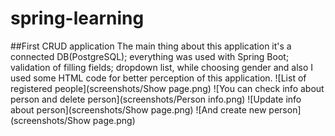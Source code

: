 # spring-learning
##First CRUD application
The main thing about this application it's a connected DB(PostgreSQL); everything was used with Spring Boot; validation of filling fields;
dropdown list, while choosing gender and also I used some HTML code for better perception of this application.
![List of registered people](screenshots/Show page.png)
![You can check info about person and delete person](screenshots/Person info.png)
![Update info about person](screenshots/Show page.png)
![And create new person](screenshots/Show page.png)
